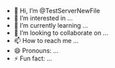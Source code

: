 - 👋 Hi, I’m @TestServerNewFile
- 👀 I’m interested in ...
- 🌱 I’m currently learning ...
- 💞️ I’m looking to collaborate on ...
- 📫 How to reach me ...
- 😄 Pronouns: ...
- ⚡ Fun fact: ...

<!---
TestServerNewFile/TestServerNewFile is a ✨ special ✨ repository because its `README.md` (this file) appears on your GitHub profile.
You can click the Preview link to take a look at your changes.
--->
